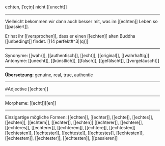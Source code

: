 echten, [ˈɛçtn̩]
nicht [[unecht]]

---
Vielleicht bekommen wir dann auch besser mit, was im [[echten]] Leben so [[passiert]].

Er hat ihr [[versprochen]], dass er einen [[echten]] alten Buddha [[unbedingt]] findet.  [[14 perfekt#^3|(q)]]

---
Synonyme: [[wahr]], [[authentisch]], [[echt]], [[original]], [[wahrhaftig]]
Antonyme: [[unecht]], [[künstlich]], [[falsch]], [[gefälscht]], [[vorgetäuscht]]

---
**Übersetzung**:
genuine, real, true, authentic

---
#Adjective [[echten]]

---
Morpheme:
[[echt]][[en]]

---


Einzigartige mögliche Formen: 
[[echten]], [[echter]], [[echte]], [[echtes]], [[echten]], [[echtem]], [[echter]], [[echten]]
[[echterer]], [[echtere]], [[echteres]], [[echterer]], [[echterem]], [[echtere]], [[echtesten]]
[[echtesten]], [[echtester]], [[echteste]], [[echtestes]], [[echtesten]], [[echtestem]], [[echtester]], [[echtesten]], [[passieren]]
